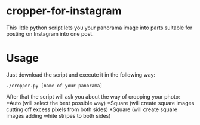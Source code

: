 # cropper-for-instagram

This little python script lets you your panorama image into parts suitable for posting on Instagram into one post.

# Usage

Just download the script and execute it in the following way:

```
./cropper.py [name of your panorama]
```

After that the script will ask you about the way of cropping your photo:
*Auto (will select the best possible way)
*Square (will create square images cutting off excess pixels from both sides)
*Square (will create square images adding white stripes to both sides)
